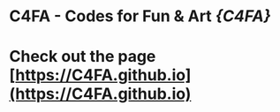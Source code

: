 # C4FA - Codes for Fun & Art *{C4FA}*
# Check out the page  [https://C4FA.github.io](https://C4FA.github.io)

